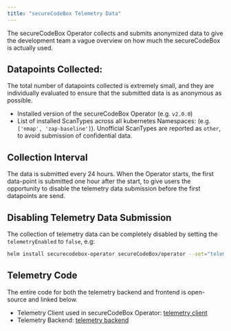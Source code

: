 ```yaml
---
title: "secureCodeBox Telemetry Data"
---
```


The secureCodeBox Operator collects and submits anonymized data to give the development team a vague overview on how much the secureCodeBox is actually used.

## Datapoints Collected:

The total number of datapoints collected is extremely small, and they are individually evaluated to ensure that the submitted data is as anonymous as possible.

- Installed version of the secureCodeBox Operator (e.g. `v2.0.0`)
- List of installed ScanTypes across all kubernetes Namespaces: (e.g. `['nmap', 'zap-baseline']`). Unofficial ScanTypes are reported as `other`, to avoid submission of confidential data.

## Collection Interval

The data is submitted every 24 hours. When the Operator starts, the first data-point is submitted one hour after the start, to give users the opportunity to disable the telemetry data submission before the first datapoints are send.

## Disabling Telemetry Data Submission

The collection of telemetry data can be completely disabled by setting the `telemetryEnabled` to `false`, e.g:

```bash
helm install securecodebox-operator secureCodeBox/operator --set="telemetryEnabled=false"
```

## Telemetry Code

The entire code for both the telemetry backend and frontend is open-source and linked below.

- Telemetry Client used in secureCodeBox Operator: [telemetry client](https://github.com/secureCodeBox/secureCodeBox/blob/master/operator/internal/telemetry/telemetry.go)
- Telemetry Backend: [telemetry backend](https://github.com/secureCodeBox/telemetry)
